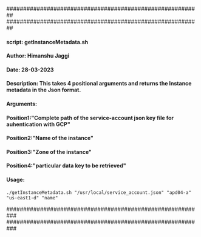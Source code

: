 ##########################################################
##########################################################
####   script: getInstanceMetadata.sh
####   Author: Himanshu Jaggi
####   Date: 28-03-2023
####   Description: This takes 4 positional arguments and returns the Instance metadata in the Json format.
####   Arguments:
####             Position1:"Complete path of the service-account json key file for auhentication with GCP"                                          
####             Position2:"Name of the instance"                                
####             Position3:"Zone of the instance"                                
####             Position4:"particular data key to be retrieved"                                
####   Usage:
```
./getInstanceMetadata.sh "/usr/local/service_account.json" "apd04-a" "us-east1-d" "name"                                               
```
                                                     
###########################################################                                                     
###########################################################
